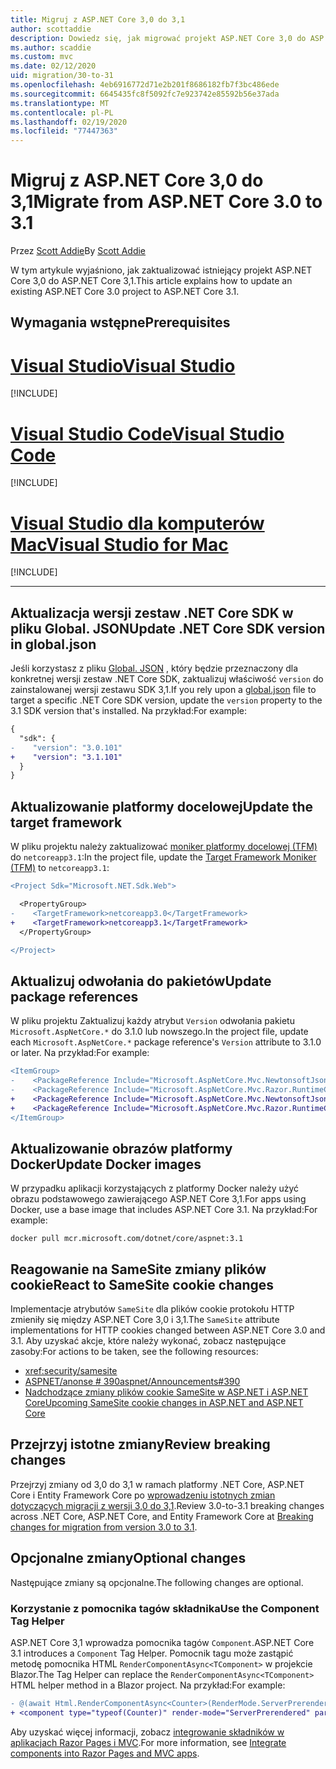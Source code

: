 ```yaml
---
title: Migruj z ASP.NET Core 3,0 do 3,1
author: scottaddie
description: Dowiedz się, jak migrować projekt ASP.NET Core 3,0 do ASP.NET Core 3,1.
ms.author: scaddie
ms.custom: mvc
ms.date: 02/12/2020
uid: migration/30-to-31
ms.openlocfilehash: 4eb6916772d71e2b201f8686182fb7f3bc486ede
ms.sourcegitcommit: 6645435fc8f5092fc7e923742e85592b56e37ada
ms.translationtype: MT
ms.contentlocale: pl-PL
ms.lasthandoff: 02/19/2020
ms.locfileid: "77447363"
---
```

# <a name="migrate-from-aspnet-core-30-to-31"></a><span data-ttu-id="810a9-103">Migruj z ASP.NET Core 3,0 do 3,1</span><span class="sxs-lookup"><span data-stu-id="810a9-103">Migrate from ASP.NET Core 3.0 to 3.1</span></span>

<span data-ttu-id="810a9-104">Przez [Scott Addie](https://github.com/scottaddie)</span><span class="sxs-lookup"><span data-stu-id="810a9-104">By [Scott Addie](https://github.com/scottaddie)</span></span>

<span data-ttu-id="810a9-105">W tym artykule wyjaśniono, jak zaktualizować istniejący projekt ASP.NET Core 3,0 do ASP.NET Core 3,1.</span><span class="sxs-lookup"><span data-stu-id="810a9-105">This article explains how to update an existing ASP.NET Core 3.0 project to ASP.NET Core 3.1.</span></span>

## <a name="prerequisites"></a><span data-ttu-id="810a9-106">Wymagania wstępne</span><span class="sxs-lookup"><span data-stu-id="810a9-106">Prerequisites</span></span>

# <a name="visual-studio"></a>[<span data-ttu-id="810a9-107">Visual Studio</span><span class="sxs-lookup"><span data-stu-id="810a9-107">Visual Studio</span></span>](#tab/visual-studio)

[!INCLUDE[](~/includes/net-core-prereqs-vs-3.1.md)]

# <a name="visual-studio-code"></a>[<span data-ttu-id="810a9-108">Visual Studio Code</span><span class="sxs-lookup"><span data-stu-id="810a9-108">Visual Studio Code</span></span>](#tab/visual-studio-code)

[!INCLUDE[](~/includes/net-core-prereqs-vsc-3.1.md)]

# <a name="visual-studio-for-mac"></a>[<span data-ttu-id="810a9-109">Visual Studio dla komputerów Mac</span><span class="sxs-lookup"><span data-stu-id="810a9-109">Visual Studio for Mac</span></span>](#tab/visual-studio-mac)

[!INCLUDE[](~/includes/net-core-prereqs-mac-3.1.md)]

---

## <a name="update-net-core-sdk-version-in-globaljson"></a><span data-ttu-id="810a9-110">Aktualizacja wersji zestaw .NET Core SDK w pliku Global. JSON</span><span class="sxs-lookup"><span data-stu-id="810a9-110">Update .NET Core SDK version in global.json</span></span>

<span data-ttu-id="810a9-111">Jeśli korzystasz z pliku [Global. JSON](/dotnet/core/tools/global-json) , który będzie przeznaczony dla konkretnej wersji zestaw .NET Core SDK, zaktualizuj właściwość `version` do zainstalowanej wersji zestawu SDK 3,1.</span><span class="sxs-lookup"><span data-stu-id="810a9-111">If you rely upon a [global.json](/dotnet/core/tools/global-json) file to target a specific .NET Core SDK version, update the `version` property to the 3.1 SDK version that's installed.</span></span> <span data-ttu-id="810a9-112">Na przykład:</span><span class="sxs-lookup"><span data-stu-id="810a9-112">For example:</span></span>

```diff
{
  "sdk": {
-    "version": "3.0.101"
+    "version": "3.1.101"
  }
}
```

## <a name="update-the-target-framework"></a><span data-ttu-id="810a9-113">Aktualizowanie platformy docelowej</span><span class="sxs-lookup"><span data-stu-id="810a9-113">Update the target framework</span></span>

<span data-ttu-id="810a9-114">W pliku projektu należy zaktualizować [moniker platformy docelowej (TFM)](/dotnet/standard/frameworks) do `netcoreapp3.1`:</span><span class="sxs-lookup"><span data-stu-id="810a9-114">In the project file, update the [Target Framework Moniker (TFM)](/dotnet/standard/frameworks) to `netcoreapp3.1`:</span></span>

```diff
<Project Sdk="Microsoft.NET.Sdk.Web">

  <PropertyGroup>
-    <TargetFramework>netcoreapp3.0</TargetFramework>
+    <TargetFramework>netcoreapp3.1</TargetFramework>
  </PropertyGroup>

</Project>
```

## <a name="update-package-references"></a><span data-ttu-id="810a9-115">Aktualizuj odwołania do pakietów</span><span class="sxs-lookup"><span data-stu-id="810a9-115">Update package references</span></span>

<span data-ttu-id="810a9-116">W pliku projektu Zaktualizuj każdy atrybut `Version` odwołania pakietu `Microsoft.AspNetCore.*` do 3.1.0 lub nowszego.</span><span class="sxs-lookup"><span data-stu-id="810a9-116">In the project file, update each `Microsoft.AspNetCore.*` package reference's `Version` attribute to 3.1.0 or later.</span></span> <span data-ttu-id="810a9-117">Na przykład:</span><span class="sxs-lookup"><span data-stu-id="810a9-117">For example:</span></span>

```diff
<ItemGroup>
-    <PackageReference Include="Microsoft.AspNetCore.Mvc.NewtonsoftJson" Version="3.0.0" />
-    <PackageReference Include="Microsoft.AspNetCore.Mvc.Razor.RuntimeCompilation" Version="3.0.0" Condition="'$(Configuration)' == 'Debug'" />
+    <PackageReference Include="Microsoft.AspNetCore.Mvc.NewtonsoftJson" Version="3.1.1" />
+    <PackageReference Include="Microsoft.AspNetCore.Mvc.Razor.RuntimeCompilation" Version="3.1.1" Condition="'$(Configuration)' == 'Debug'" />
</ItemGroup>
```

## <a name="update-docker-images"></a><span data-ttu-id="810a9-118">Aktualizowanie obrazów platformy Docker</span><span class="sxs-lookup"><span data-stu-id="810a9-118">Update Docker images</span></span>

<span data-ttu-id="810a9-119">W przypadku aplikacji korzystających z platformy Docker należy użyć obrazu podstawowego zawierającego ASP.NET Core 3,1.</span><span class="sxs-lookup"><span data-stu-id="810a9-119">For apps using Docker, use a base image that includes ASP.NET Core 3.1.</span></span> <span data-ttu-id="810a9-120">Na przykład:</span><span class="sxs-lookup"><span data-stu-id="810a9-120">For example:</span></span>

```console
docker pull mcr.microsoft.com/dotnet/core/aspnet:3.1
```

## <a name="react-to-samesite-cookie-changes"></a><span data-ttu-id="810a9-121">Reagowanie na SameSite zmiany plików cookie</span><span class="sxs-lookup"><span data-stu-id="810a9-121">React to SameSite cookie changes</span></span>

<span data-ttu-id="810a9-122">Implementacje atrybutów `SameSite` dla plików cookie protokołu HTTP zmieniły się między ASP.NET Core 3,0 i 3,1.</span><span class="sxs-lookup"><span data-stu-id="810a9-122">The `SameSite` attribute implementations for HTTP cookies changed between ASP.NET Core 3.0 and 3.1.</span></span> <span data-ttu-id="810a9-123">Aby uzyskać akcje, które należy wykonać, zobacz następujące zasoby:</span><span class="sxs-lookup"><span data-stu-id="810a9-123">For actions to be taken, see the following resources:</span></span>

* <xref:security/samesite>
* [<span data-ttu-id="810a9-124">ASPNET/anonse # 390</span><span class="sxs-lookup"><span data-stu-id="810a9-124">aspnet/Announcements#390</span></span>](https://github.com/aspnet/Announcements/issues/390)
* [<span data-ttu-id="810a9-125">Nadchodzące zmiany plików cookie SameSite w ASP.NET i ASP.NET Core</span><span class="sxs-lookup"><span data-stu-id="810a9-125">Upcoming SameSite cookie changes in ASP.NET and ASP.NET Core</span></span>](https://devblogs.microsoft.com/aspnet/upcoming-samesite-cookie-changes-in-asp-net-and-asp-net-core/)

## <a name="review-breaking-changes"></a><span data-ttu-id="810a9-126">Przejrzyj istotne zmiany</span><span class="sxs-lookup"><span data-stu-id="810a9-126">Review breaking changes</span></span>

<span data-ttu-id="810a9-127">Przejrzyj zmiany od 3,0 do 3,1 w ramach platformy .NET Core, ASP.NET Core i Entity Framework Core po [wprowadzeniu istotnych zmian dotyczących migracji z wersji 3,0 do 3,1](/dotnet/core/compatibility/3.0-3.1).</span><span class="sxs-lookup"><span data-stu-id="810a9-127">Review 3.0-to-3.1 breaking changes across .NET Core, ASP.NET Core, and Entity Framework Core at [Breaking changes for migration from version 3.0 to 3.1](/dotnet/core/compatibility/3.0-3.1).</span></span>

## <a name="optional-changes"></a><span data-ttu-id="810a9-128">Opcjonalne zmiany</span><span class="sxs-lookup"><span data-stu-id="810a9-128">Optional changes</span></span>

<span data-ttu-id="810a9-129">Następujące zmiany są opcjonalne.</span><span class="sxs-lookup"><span data-stu-id="810a9-129">The following changes are optional.</span></span>

### <a name="use-the-component-tag-helper"></a><span data-ttu-id="810a9-130">Korzystanie z pomocnika tagów składnika</span><span class="sxs-lookup"><span data-stu-id="810a9-130">Use the Component Tag Helper</span></span>

<span data-ttu-id="810a9-131">ASP.NET Core 3,1 wprowadza pomocnika tagów `Component`.</span><span class="sxs-lookup"><span data-stu-id="810a9-131">ASP.NET Core 3.1 introduces a `Component` Tag Helper.</span></span> <span data-ttu-id="810a9-132">Pomocnik tagu może zastąpić metodę pomocnika HTML `RenderComponentAsync<TComponent>` w projekcie Blazor.</span><span class="sxs-lookup"><span data-stu-id="810a9-132">The Tag Helper can replace the `RenderComponentAsync<TComponent>` HTML helper method in a Blazor project.</span></span> <span data-ttu-id="810a9-133">Na przykład:</span><span class="sxs-lookup"><span data-stu-id="810a9-133">For example:</span></span>

```diff
- @(await Html.RenderComponentAsync<Counter>(RenderMode.ServerPrerendered, new { IncrementAmount = 10 }))
+ <component type="typeof(Counter)" render-mode="ServerPrerendered" param-IncrementAmount="10" />
```

<span data-ttu-id="810a9-134">Aby uzyskać więcej informacji, zobacz [integrowanie składników w aplikacjach Razor Pages i MVC](/aspnet/core/blazor/integrate-components?view=aspnetcore-3.1).</span><span class="sxs-lookup"><span data-stu-id="810a9-134">For more information, see [Integrate components into Razor Pages and MVC apps](/aspnet/core/blazor/integrate-components?view=aspnetcore-3.1).</span></span>
